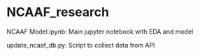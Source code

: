 # NCAAF_research

NCAAF Model.ipynb: Main jupyter notebook with EDA and model  

update_ncaaf_db.py: Script to collect data from API
